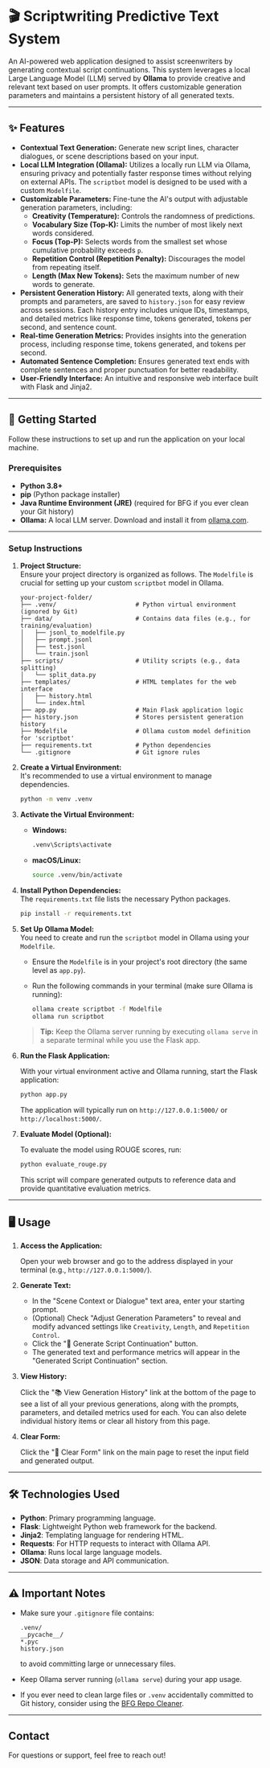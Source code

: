 # 🎬 Scriptwriting Predictive Text System

An AI-powered web application designed to assist screenwriters by generating contextual script continuations. This system leverages a local Large Language Model (LLM) served by **Ollama** to provide creative and relevant text based on user prompts. It offers customizable generation parameters and maintains a persistent history of all generated texts.

---

## ✨ Features

- **Contextual Text Generation:** Generate new script lines, character dialogues, or scene descriptions based on your input.
- **Local LLM Integration (Ollama):** Utilizes a locally run LLM via Ollama, ensuring privacy and potentially faster response times without relying on external APIs. The `scriptbot` model is designed to be used with a custom `Modelfile`.
- **Customizable Parameters:** Fine-tune the AI's output with adjustable generation parameters, including:
  - **Creativity (Temperature):** Controls the randomness of predictions.
  - **Vocabulary Size (Top-K):** Limits the number of most likely next words considered.
  - **Focus (Top-P):** Selects words from the smallest set whose cumulative probability exceeds `p`.
  - **Repetition Control (Repetition Penalty):** Discourages the model from repeating itself.
  - **Length (Max New Tokens):** Sets the maximum number of new words to generate.
- **Persistent Generation History:** All generated texts, along with their prompts and parameters, are saved to `history.json` for easy review across sessions. Each history entry includes unique IDs, timestamps, and detailed metrics like response time, tokens generated, tokens per second, and sentence count.
- **Real-time Generation Metrics:** Provides insights into the generation process, including response time, tokens generated, and tokens per second.
- **Automated Sentence Completion:** Ensures generated text ends with complete sentences and proper punctuation for better readability.
- **User-Friendly Interface:** An intuitive and responsive web interface built with Flask and Jinja2.

---

## 🚀 Getting Started

Follow these instructions to set up and run the application on your local machine.

### Prerequisites

- **Python 3.8+**
- **pip** (Python package installer)
- **Java Runtime Environment (JRE)** (required for BFG if you ever clean your Git history)
- **Ollama:** A local LLM server. Download and install it from [ollama.com](https://ollama.com/).

---

### Setup Instructions

1. **Project Structure:**  
   Ensure your project directory is organized as follows. The `Modelfile` is crucial for setting up your custom `scriptbot` model in Ollama.

   ```
   your-project-folder/
   ├── .venv/                      # Python virtual environment (ignored by Git)
   ├── data/                       # Contains data files (e.g., for training/evaluation)
   │   ├── jsonl_to_modelfile.py
   │   ├── prompt.jsonl
   │   ├── test.jsonl
   │   └── train.jsonl
   ├── scripts/                    # Utility scripts (e.g., data splitting)
   │   └── split_data.py
   ├── templates/                  # HTML templates for the web interface
   │   ├── history.html
   │   └── index.html
   ├── app.py                      # Main Flask application logic
   ├── history.json                # Stores persistent generation history 
   ├── Modelfile                   # Ollama custom model definition for 'scriptbot' 
   ├── requirements.txt            # Python dependencies 
   └── .gitignore                  # Git ignore rules
   ```

2. **Create a Virtual Environment:**  
   It's recommended to use a virtual environment to manage dependencies.

   ```bash
   python -m venv .venv
   ```

3. **Activate the Virtual Environment:**  
   - **Windows:**

     ```bash
     .venv\Scripts\activate
     ```

   - **macOS/Linux:**

     ```bash
     source .venv/bin/activate
     ```

4. **Install Python Dependencies:**  
   The `requirements.txt` file lists the necessary Python packages.

   ```bash
   pip install -r requirements.txt
   ```

5. **Set Up Ollama Model:**  
   You need to create and run the `scriptbot` model in Ollama using your `Modelfile`.

   - Ensure the `Modelfile` is in your project's root directory (the same level as `app.py`).
   - Run the following commands in your terminal (make sure Ollama is running):

     ```bash
     ollama create scriptbot -f Modelfile
     ollama run scriptbot
     ```

   > **Tip:** Keep the Ollama server running by executing `ollama serve` in a separate terminal while you use the Flask app.

6. **Run the Flask Application:**

   With your virtual environment active and Ollama running, start the Flask application:

   ```bash
   python app.py
   ```

   The application will typically run on `http://127.0.0.1:5000/` or `http://localhost:5000/`.

7. **Evaluate Model (Optional):**

   To evaluate the model using ROUGE scores, run:

   ```bash
   python evaluate_rouge.py
   ```

   This script will compare generated outputs to reference data and provide quantitative evaluation metrics.

---

## 🖥️ Usage

1. **Access the Application:**

   Open your web browser and go to the address displayed in your terminal (e.g., `http://127.0.0.1:5000/`).

2. **Generate Text:**

   - In the "Scene Context or Dialogue" text area, enter your starting prompt.
   - (Optional) Check "Adjust Generation Parameters" to reveal and modify advanced settings like `Creativity`, `Length`, and `Repetition Control`.
   - Click the "🚀 Generate Script Continuation" button.
   - The generated text and performance metrics will appear in the "Generated Script Continuation" section.

3. **View History:**

   Click the "📚 View Generation History" link at the bottom of the page to see a list of all your previous generations, along with the prompts, parameters, and detailed metrics used for each. You can also delete individual history items or clear all history from this page.

4. **Clear Form:**

   Click the "🔄 Clear Form" link on the main page to reset the input field and generated output.

---

## 🛠️ Technologies Used

- **Python**: Primary programming language.
- **Flask**: Lightweight Python web framework for the backend.
- **Jinja2**: Templating language for rendering HTML.
- **Requests**: For HTTP requests to interact with Ollama API.
- **Ollama**: Runs local large language models.
- **JSON**: Data storage and API communication.
  
---

## ⚠️ Important Notes

- Make sure your `.gitignore` file contains:

  ```
  .venv/
  __pycache__/
  *.pyc
  history.json
  ```

  to avoid committing large or unnecessary files.

- Keep Ollama server running (`ollama serve`) during your app usage.

- If you ever need to clean large files or `.venv` accidentally committed to Git history, consider using the [BFG Repo Cleaner](https://rtyley.github.io/bfg-repo-cleaner/).

---

## Contact

For questions or support, feel free to reach out!
